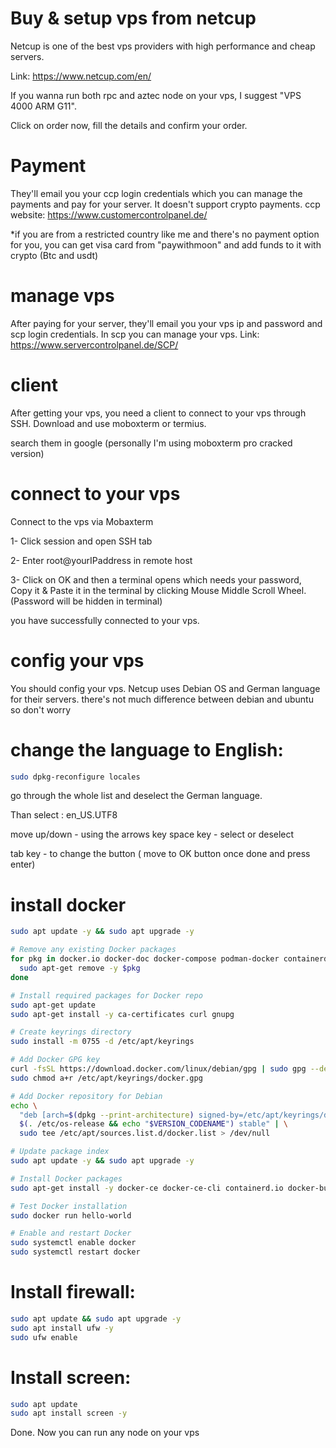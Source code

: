 # Buy & setup vps from netcup
Netcup is one of the best vps providers with high performance and cheap servers.

Link:
https://www.netcup.com/en/

If you wanna run both rpc and aztec node on your vps, I suggest "VPS 4000 ARM G11".

Click on order now, fill the details and confirm your order.
# Payment
They'll email you your ccp login credentials which you can manage the payments and pay for your server. It doesn't support crypto payments.
ccp website: 
https://www.customercontrolpanel.de/

*if you are from a restricted country like me and there's no payment option for you, you can get visa card from "paywithmoon" and add funds to it with crypto (Btc and usdt)
# manage vps
After paying for your server, they'll email you your vps ip and password and scp login credentials. 
In scp you can manage your vps. Link:
https://www.servercontrolpanel.de/SCP/
# client 
After getting your vps, you need a client to connect to your vps through SSH. Download and use moboxterm or termius.

search them in google
(personally I'm using moboxterm pro cracked version)
# connect to your vps
Connect to the vps via Mobaxterm

1- Click session and open SSH tab

2- Enter root@yourIPaddress in remote host

3- Click on OK and then a terminal opens which needs your password, Copy it & Paste it in the terminal by clicking Mouse Middle Scroll Wheel. (Password will be hidden in terminal)

you have successfully connected to your vps.
# config your vps
You should config your vps. Netcup uses Debian OS and German language for their servers. there's not much difference between debian and ubuntu so don't worry 

# change the language to English:
```bash
sudo dpkg-reconfigure locales
```
go through the whole list and deselect the German language. 

Than select : en_US.UTF8

move up/down - using the arrows key
space key - select or deselect

tab key - to change the button ( move to OK button once done and press enter)
# install docker
```bash
sudo apt update -y && sudo apt upgrade -y

# Remove any existing Docker packages
for pkg in docker.io docker-doc docker-compose podman-docker containerd runc; do
  sudo apt-get remove -y $pkg
done

# Install required packages for Docker repo
sudo apt-get update
sudo apt-get install -y ca-certificates curl gnupg

# Create keyrings directory
sudo install -m 0755 -d /etc/apt/keyrings

# Add Docker GPG key
curl -fsSL https://download.docker.com/linux/debian/gpg | sudo gpg --dearmor -o /etc/apt/keyrings/docker.gpg
sudo chmod a+r /etc/apt/keyrings/docker.gpg

# Add Docker repository for Debian
echo \
  "deb [arch=$(dpkg --print-architecture) signed-by=/etc/apt/keyrings/docker.gpg] https://download.docker.com/linux/debian \
  $(. /etc/os-release && echo "$VERSION_CODENAME") stable" | \
  sudo tee /etc/apt/sources.list.d/docker.list > /dev/null

# Update package index
sudo apt update -y && sudo apt upgrade -y

# Install Docker packages
sudo apt-get install -y docker-ce docker-ce-cli containerd.io docker-buildx-plugin docker-compose-plugin

# Test Docker installation
sudo docker run hello-world

# Enable and restart Docker
sudo systemctl enable docker
sudo systemctl restart docker
```

# Install firewall:
```bash
sudo apt update && sudo apt upgrade -y
sudo apt install ufw -y
sudo ufw enable
```

# Install screen:
```bash
sudo apt update
sudo apt install screen -y
```

Done. Now you can run any node on your vps
